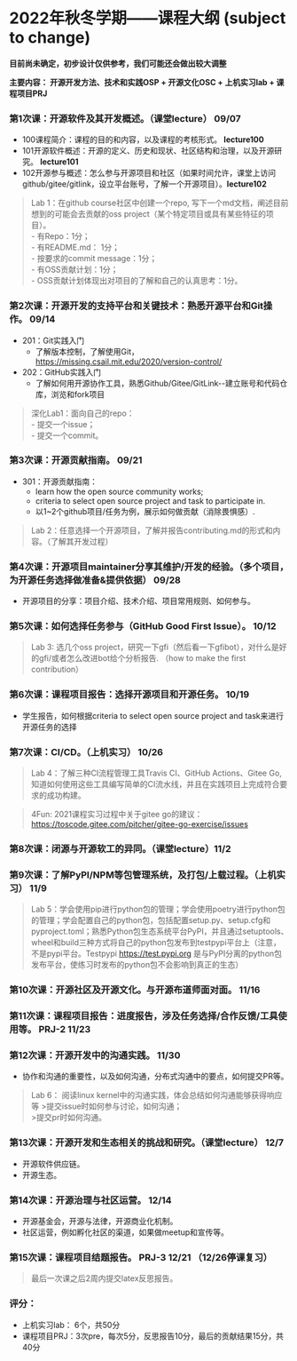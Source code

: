 
# 2022年秋冬学期——课程大纲 (subject to change)

**目前尚未确定，初步设计仅供参考，我们可能还会做出较大调整**

**主要内容： 开源开发方法、技术和实践OSP + 开源文化OSC + 上机实习lab  + 课程项目PRJ**

### 第1次课：开源软件及其开发概述。（课堂lecture）  09/07  
   * 100课程简介：课程的目的和内容，以及课程的考核形式。  **lecture100**    
   * 101开源软件概述：开源的定义、历史和现状、社区结构和治理，以及开源研究。 **lecture101**  
   * 102开源参与概述：怎么参与开源项目和社区（如果时间允许，课堂上访问github/gitee/gitlink，设立平台账号，了解一个开源项目）。**lecture102** 

   > Lab 1：在github course社区中创建一个repo, 写下一个md文档，阐述目前想到的可能会去贡献的oss project（某个特定项目或具有某些特征的项目）。   
        - 有Repo：1分；   
        -  有README.md： 1分；  
        - 按要求的commit message：1分；  
        - 有OSS贡献计划：1分；  
        - OSS贡献计划体现出对项目的了解和自己的认真思考：1分。  


### 第2次课：开源开发的支持平台和关键技术：熟悉开源平台和Git操作。     09/14      
   * 201：Git实践入门  
        - 了解版本控制，了解使用Git，https://missing.csail.mit.edu/2020/version-control/   
   *  202：GitHub实践入门    
        - 了解如何用开源协作工具，熟悉Github/Gitee/GitLink--建立账号和代码仓库，浏览和fork项目

   > 深化Lab1：面向自己的repo：  
    - 提交一个issue；  
    - 提交一个commit。  


### 第3次课：开源贡献指南。       09/21   
* 301：开源贡献指南：  
  - learn how the open source community works;    
  - criteria to select open source project and task to participate in.  
  - 以1~2个github项目/任务为例，展示如何做贡献（消除畏惧感）.

> Lab 2：任意选择一个开源项目，了解并报告contributing.md的形式和内容。（了解其开发过程） 


### 第4次课：开源项目maintainer分享其维护/开发的经验。（多个项目，为开源任务选择做准备&提供依据）  	 09/28     
  * 开源项目的分享：项目介绍、技术介绍、项目常用规则、如何参与。    


### 第5次课：如何选择任务参与（GitHub Good First Issue）。  10/12   
   > Lab 3: 选几个oss project，研究一下gfi（然后看一下gfibot），对什么是好的gfi/或者怎么改进bot给个分析报告. （how to make the first contribution）


### 第6次课：课程项目报告：选择开源项目和开源任务。      10/19    
* 学生报告，如何根据criteria to select open source project and task来进行开源任务的选择


### 第7次课：CI/CD。（上机实习）    10/26
 > Lab 4：了解三种CI流程管理工具Travis CI、GitHub Actions、Gitee Go, 知道如何使用这些工具编写简单的CI流水线，并且在实践项目上完成符合要求的成功构建。   

   > 4Fun: 2021课程实习过程中关于gitee go的建议：https://toscode.gitee.com/pitcher/gitee-go-exercise/issues  


### 第8次课：闭源与开源软工的异同。（课堂lecture）11/2


### 第9次课：了解PyPI/NPM等包管理系统，及打包/上载过程。（上机实习） 11/9

   > Lab 5：学会使用pip进行python包的管理；学会使用poetry进行python包的管理；学会配置自己的python包，包括配置setup.py、setup.cfg和pyproject.toml；熟悉Python包生态系统平台PyPI，并且通过setuptools、wheel和build三种方式将自己的python包发布到testpypi平台上（注意，不是pypi平台。Testpypi https://test.pypi.org 是与PyPI分离的python包发布平台，使练习时发布的python包不会影响到真正的生态）	


### 第10次课：开源社区及开源文化。与开源布道师面对面。 11/16


### 第11次课：课程项目报告：进度报告，涉及任务选择/合作反馈/工具使用等。 PRJ-2  11/23


### 第12次课：开源开发中的沟通实践。    11/30   
   * 协作和沟通的重要性，以及如何沟通，分布式沟通中的要点，如何提交PR等。

> Lab 6： 阅读linux kernel中的沟通实践，体会总结如何沟通能够获得响应等
        >提交issue时如何参与讨论，如何沟通；     
        >提交pr时如何沟通。


### 第13次课：开源开发和生态相关的挑战和研究。（课堂lecture）	    12/7
  * 开源软件供应链。		
  * 开源生态。


### 第14次课：开源治理与社区运营。	  12/14    
  * 开源基金会，开源与法律，开源商业化机制。
  * 社区运营，例如孵化社区的渠道，如果做meetup和宣传等。 



### 第15次课：课程项目结题报告。 PRJ-3   12/21  （12/26停课复习）


> 最后一次课之后2周内提交latex反思报告。


### 评分：
*	上机实习lab： 6个，共50分
*	课程项目PRJ：3次pre，每次5分，反思报告10分，最后的贡献结果15分，共40分

